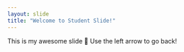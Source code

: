 ```yaml
---
layout: slide
title: "Welcome to Student Slide!"
---
```

This is my awesome slide :tada:
Use the left arrow to go back!
